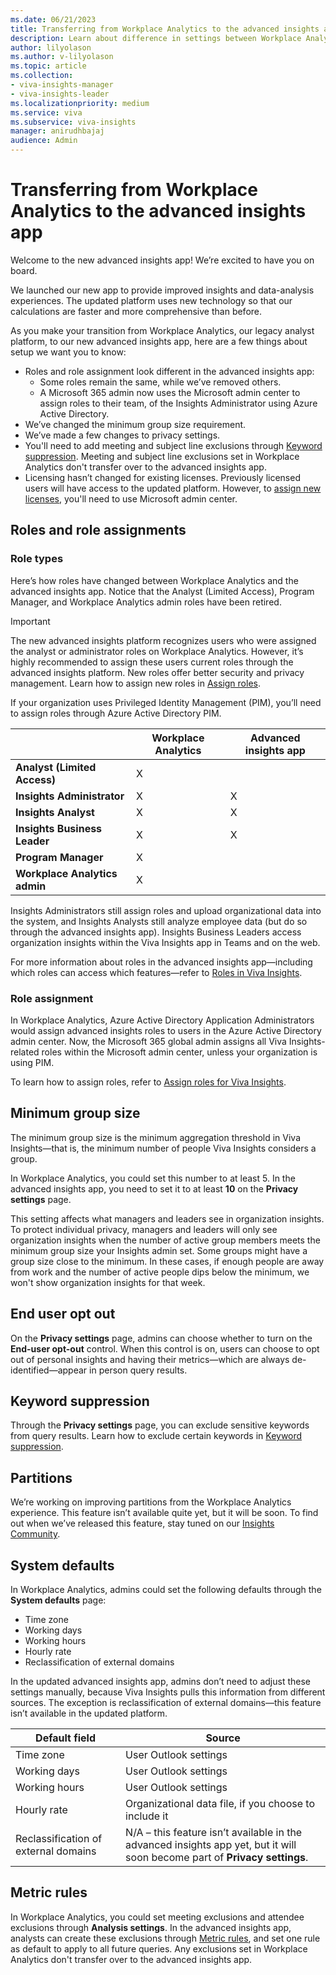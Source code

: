 ```yaml
---
ms.date: 06/21/2023
title: Transferring from Workplace Analytics to the advanced insights app
description: Learn about difference in settings between Workplace Analytics and the advanced insights app
author: lilyolason
ms.author: v-lilyolason
ms.topic: article
ms.collection: 
- viva-insights-manager
- viva-insights-leader
ms.localizationpriority: medium 
ms.service: viva
ms.subservice: viva-insights
manager: anirudhbajaj
audience: Admin
---
```



# Transferring from Workplace Analytics to the advanced insights app

Welcome to the new advanced insights app! We’re excited to have you on board.

We launched our new app to provide improved insights and data-analysis experiences. The updated platform uses new technology so that our calculations are faster and more comprehensive than before.

As you make your transition from Workplace Analytics, our legacy analyst platform, to our new advanced insights app, here are a few things about setup we want you to know:

* Roles and role assignment look different in the advanced insights app:
    * Some roles remain the same, while we’ve removed others. 
    * A Microsoft 365 admin now uses the Microsoft admin center to assign roles to their team, of the Insights Administrator using Azure Active Directory.
* We’ve changed the minimum group size requirement.
* We’ve made a few changes to privacy settings.
* You'll need to add meeting and subject line exclusions through [Keyword suppression](../admin/keyword-suppression.md). Meeting and subject line exclusions set in Workplace Analytics don't transfer over to the advanced insights app.
* Licensing hasn’t changed for existing licenses. Previously licensed users will have access to the updated platform. However, to [assign new licenses](assign-licenses.md), you'll need to use Microsoft admin center. 

## Roles and role assignments

### Role types

Here’s how roles have changed between Workplace Analytics and the advanced insights app. Notice that the Analyst (Limited Access), Program Manager, and Workplace Analytics admin roles have been retired.

>[!Important]
> The new advanced insights platform recognizes users who were assigned the analyst or administrator roles on Workplace Analytics. However, it’s highly recommended to assign these users current roles through the advanced insights platform. New roles offer better security and privacy management. Learn how to assign new roles in [Assign roles](assign-user-roles.md).
>
>If your organization uses Privileged Identity Management (PIM), you’ll need to assign roles through Azure Active Directory PIM.

|                  |Workplace Analytics |Advanced insights app|
|------------------|---------|--------|
|**Analyst (Limited Access)**|X  | |
|**Insights Administrator**|X  |X|
|**Insights Analyst**|X|X
|**Insights Business Leader**|X|X
|**Program Manager**|X|
|**Workplace Analytics admin** |X|

Insights Administrators still assign roles and upload organizational data into the system, and Insights Analysts still analyze employee data (but do so through the advanced insights app). Insights Business Leaders access organization insights within the Viva Insights app in Teams and on the web.

For more information about roles in the advanced insights app—including which roles can access which features—refer to [Roles in Viva Insights](user-roles.md).

### Role assignment

In Workplace Analytics, Azure Active Directory Application Administrators would assign advanced insights roles to users in the Azure Active Directory admin center. Now, the Microsoft 365 global admin assigns all Viva Insights-related roles within the Microsoft admin center, unless your organization is using PIM.

To learn how to assign roles, refer to [Assign roles for Viva Insights](user-roles.md).

## Minimum group size

The minimum group size is the minimum aggregation threshold in Viva Insights—that is, the minimum number of people Viva Insights considers a group. 

In Workplace Analytics, you could set this number to at least 5. In the advanced insights app, you need to set it to at least **10** on the **Privacy settings** page.

This setting affects what managers and leaders see in organization insights. To protect individual privacy, managers and leaders will only see organization insights when the number of active group members meets the minimum group size your Insights admin set. Some groups might have a group size close to the minimum. In these cases, if enough people are away from work and the number of active people dips below the minimum, we won't show organization insights for that week.

## End user opt out

On the **Privacy settings** page, admins can choose whether to turn on the  **End-user opt-out** control. When this control is on, users can choose to opt out of personal insights and having their metrics—which are always de-identified—appear in person query results.

## Keyword suppression

Through the **Privacy settings** page, you can exclude sensitive keywords from query results. Learn how to exclude certain keywords in [Keyword suppression](../admin/keyword-suppression.md).
 
## Partitions

We’re working on improving partitions from the Workplace Analytics experience. This feature isn’t available quite yet, but it will be soon. To find out when we’ve released this feature, stay tuned on our [Insights Community](https://techcommunity.microsoft.com/t5/viva-insights/ct-p/VivaInsights).

## System defaults

In Workplace Analytics, admins could set the following defaults through the **System defaults** page:

* Time zone
* Working days
* Working hours
* Hourly rate
* Reclassification of external domains

In the updated advanced insights app, admins don’t need to adjust these settings manually, because Viva Insights pulls this information from different sources. The exception is reclassification of external domains—this feature isn’t available in the updated platform. 

|Default field| Source|
|-------------|---------|
Time zone| User Outlook settings
Working days| User Outlook settings
Working hours| User Outlook settings
Hourly rate| Organizational data file, if you choose to include it
Reclassification of external domains| N/A – this feature isn’t available in the advanced insights app yet, but it will soon become part of **Privacy settings**.

## Metric rules

In Workplace Analytics, you could set meeting exclusions and attendee exclusions through **Analysis settings**. In the advanced insights app, analysts can create these exclusions through [Metric rules](../analyst/metric-rules.md), and set one rule as default to apply to all future queries. Any exclusions set in Workplace Analytics don't transfer over to the advanced insights app.